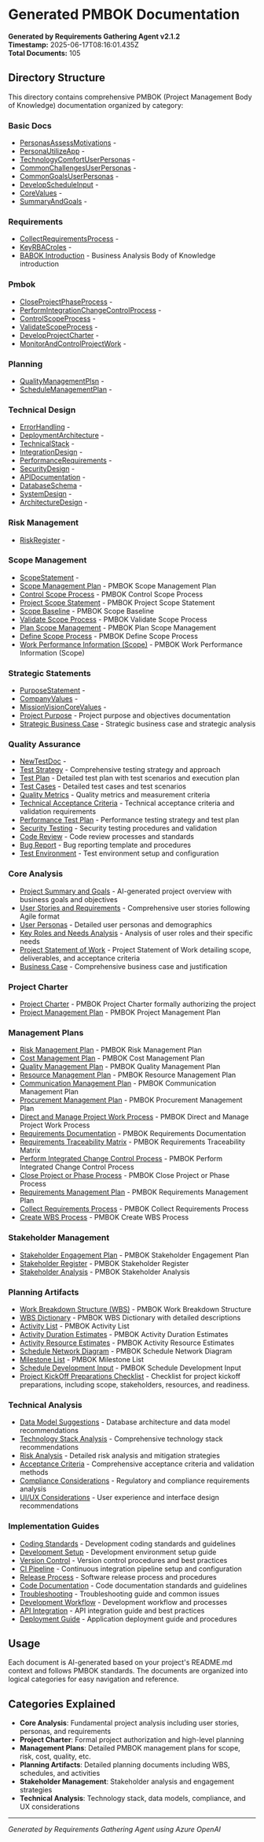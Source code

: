 # Generated PMBOK Documentation

**Generated by Requirements Gathering Agent v2.1.2**  
**Timestamp:** 2025-06-17T08:16:01.435Z  
**Total Documents:** 105

## Directory Structure

This directory contains comprehensive PMBOK (Project Management Body of Knowledge) documentation organized by category:


### Basic Docs

- [PersonasAssessMotivations](basic-docs\basic-docs\personas-assess-motivations.md) - 
- [PersonaUtilizeApp](basic-docs\basic-docs\persona-utilize-app.md) - 
- [TechnologyComfortUserPersonas](basic-docs\basic-docs\technology-comfort-user-personas.md) - 
- [CommonChallengesUserPersonas](basic-docs\basic-docs\common-challenges-user-personas.md) - 
- [CommonGoalsUserPersonas](basic-docs\basic-docs\common-goals-user-personas.md) - 
- [DevelopScheduleInput](basic-docs\basic-docs\develop-schedule-input.md) - 
- [CoreValues](basic-docs\basic-docs\core-values.md) - 
- [SummaryAndGoals](basic-docs\basic-docs\summary-and-goals.md) - 

### Requirements

- [CollectRequirementsProcess](requirements\requirements\collect-requirements-process.md) - 
- [KeyRBACroles](requirements\requirements\key-rbacroles.md) - 
- [BABOK Introduction](requirements\BABOK\babokintroduction.md) - Business Analysis Body of Knowledge introduction

### Pmbok

- [CloseProjectPhaseProcess](pmbok\pmbok\close-project-phase-process.md) - 
- [PerformIntegrationChangeControlProcess](pmbok\pmbok\perform-integration-change-control-process.md) - 
- [ControlScopeProcess](pmbok\pmbok\control-scope-process.md) - 
- [ValidateScopeProcess](pmbok\pmbok\validate-scope-process.md) - 
- [DevelopProjectCharter](pmbok\pmbok\develop-project-charter.md) - 
- [MonitorAndControlProjectWork](pmbok\pmbok\monitor-and-control-project-work.md) - 

### Planning

- [QualityManagementPlsn](planning\planning\quality-management-plsn.md) - 
- [ScheduleManagementPlan](planning\planning\schedule-management-plan.md) - 

### Technical Design

- [ErrorHandling](technical-design\technical-design\error-handling.md) - 
- [DeploymentArchitecture](technical-design\technical-design\deployment-architecture.md) - 
- [TechnicalStack](technical-design\technical-design\technical-stack.md) - 
- [IntegrationDesign](technical-design\technical-design\integration-design.md) - 
- [PerformanceRequirements](technical-design\technical-design\performance-requirements.md) - 
- [SecurityDesign](technical-design\technical-design\security-design.md) - 
- [APIDocumentation](technical-design\technical-design\apidocumentation.md) - 
- [DatabaseSchema](technical-design\technical-design\database-schema.md) - 
- [SystemDesign](technical-design\technical-design\system-design.md) - 
- [ArchitectureDesign](technical-design\technical-design\architecture-design.md) - 

### Risk Management

- [RiskRegister](risk-management\risk-management\risk-register.md) - 

### Scope Management

- [ScopeStatement](scope-management\scope-management\scope-statement.md) - 
- [Scope Management Plan](scope-management\scope-management\scope-management-plan.md) - PMBOK Scope Management Plan
- [Control Scope Process](scope-management\scope-management\control-scope.md) - PMBOK Control Scope Process
- [Project Scope Statement](scope-management\scope-management\project-scope-statement.md) - PMBOK Project Scope Statement
- [Scope Baseline](scope-management\scope-management\scope-baseline.md) - PMBOK Scope Baseline
- [Validate Scope Process](scope-management\scope-management\validate-scope.md) - PMBOK Validate Scope Process
- [Plan Scope Management](scope-management\scope-management\plan-scope-management.md) - PMBOK Plan Scope Management
- [Define Scope Process](scope-management\scope-management\define-scope.md) - PMBOK Define Scope Process
- [Work Performance Information (Scope)](scope-management\scope-management\work-performance-information-scope.md) - PMBOK Work Performance Information (Scope)

### Strategic Statements

- [PurposeStatement](strategic-statements\strategic-statements\purpose-statement.md) - 
- [CompanyValues](strategic-statements\strategic-statements\company-values.md) - 
- [MissionVisionCoreValues](strategic-statements\strategic-statements\mission-vision-core-values.md) - 
- [Project Purpose](strategic-statements\project-purpose.md) - Project purpose and objectives documentation
- [Strategic Business Case](strategic-statements\strategic-statements\strategic-business-case.md) - Strategic business case and strategic analysis

### Quality Assurance

- [NewTestDoc](quality-assurance\quality-assurance\new-test-doc.md) - 
- [Test Strategy](quality-assurance\quality-assurance\test-strategy.md) - Comprehensive testing strategy and approach
- [Test Plan](quality-assurance\quality-assurance\test-plan.md) - Detailed test plan with test scenarios and execution plan
- [Test Cases](quality-assurance\quality-assurance\test-cases.md) - Detailed test cases and test scenarios
- [Quality Metrics](quality-assurance\quality-assurance\quality-metrics.md) - Quality metrics and measurement criteria
- [Technical Acceptance Criteria](quality-assurance\quality-assurance\tech-acceptance-criteria.md) - Technical acceptance criteria and validation requirements
- [Performance Test Plan](quality-assurance\quality-assurance\performance-test-plan.md) - Performance testing strategy and test plan
- [Security Testing](quality-assurance\quality-assurance\security-testing.md) - Security testing procedures and validation
- [Code Review](quality-assurance\quality-assurance\code-review.md) - Code review processes and standards
- [Bug Report](quality-assurance\quality-assurance\bug-report.md) - Bug reporting template and procedures
- [Test Environment](quality-assurance\quality-assurance\test-environment.md) - Test environment setup and configuration

### Core Analysis

- [Project Summary and Goals](core-analysis\project-summary.md) - AI-generated project overview with business goals and objectives
- [User Stories and Requirements](core-analysis\user-stories.md) - Comprehensive user stories following Agile format
- [User Personas](core-analysis\user-personas.md) - Detailed user personas and demographics
- [Key Roles and Needs Analysis](core-analysis\key-roles-and-needs.md) - Analysis of user roles and their specific needs
- [Project Statement of Work](core-analysis\project-statement-of-work.md) - Project Statement of Work detailing scope, deliverables, and acceptance criteria
- [Business Case](core-analysis\business-case.md) - Comprehensive business case and justification

### Project Charter

- [Project Charter](project-charter\project-charter.md) - PMBOK Project Charter formally authorizing the project
- [Project Management Plan](project-charter\project-management-plan.md) - PMBOK Project Management Plan

### Management Plans

- [Risk Management Plan](management-plans\risk-management-plan.md) - PMBOK Risk Management Plan
- [Cost Management Plan](management-plans\cost-management-plan.md) - PMBOK Cost Management Plan
- [Quality Management Plan](management-plans\quality-management-plan.md) - PMBOK Quality Management Plan
- [Resource Management Plan](management-plans\resource-management-plan.md) - PMBOK Resource Management Plan
- [Communication Management Plan](management-plans\communication-management-plan.md) - PMBOK Communication Management Plan
- [Procurement Management Plan](management-plans\procurement-management-plan.md) - PMBOK Procurement Management Plan
- [Direct and Manage Project Work Process](management-plans\direct-and-manage-project-work.md) - PMBOK Direct and Manage Project Work Process
- [Requirements Documentation](management-plans\requirements-documentation.md) - PMBOK Requirements Documentation
- [Requirements Traceability Matrix](management-plans\requirements-traceability-matrix.md) - PMBOK Requirements Traceability Matrix
- [Perform Integrated Change Control Process](management-plans\perform-integrated-change-control.md) - PMBOK Perform Integrated Change Control Process
- [Close Project or Phase Process](management-plans\close-project-or-phase.md) - PMBOK Close Project or Phase Process
- [Requirements Management Plan](management-plans\requirements-management-plan.md) - PMBOK Requirements Management Plan
- [Collect Requirements Process](management-plans\collect-requirements.md) - PMBOK Collect Requirements Process
- [Create WBS Process](management-plans\create-wbs.md) - PMBOK Create WBS Process

### Stakeholder Management

- [Stakeholder Engagement Plan](stakeholder-management\stakeholder-management\stakeholder-engagement-plan.md) - PMBOK Stakeholder Engagement Plan
- [Stakeholder Register](stakeholder-management\stakeholder-management\stakeholder-register.md) - PMBOK Stakeholder Register
- [Stakeholder Analysis](stakeholder-management\stakeholder-management\stakeholder-analysis.md) - PMBOK Stakeholder Analysis

### Planning Artifacts

- [Work Breakdown Structure (WBS)](planning-artifacts\work-breakdown-structure.md) - PMBOK Work Breakdown Structure
- [WBS Dictionary](planning-artifacts\wbs-dictionary.md) - PMBOK WBS Dictionary with detailed descriptions
- [Activity List](planning-artifacts\activity-list.md) - PMBOK Activity List
- [Activity Duration Estimates](planning-artifacts\activity-duration-estimates.md) - PMBOK Activity Duration Estimates
- [Activity Resource Estimates](planning-artifacts\activity-resource-estimates.md) - PMBOK Activity Resource Estimates
- [Schedule Network Diagram](planning-artifacts\schedule-network-diagram.md) - PMBOK Schedule Network Diagram
- [Milestone List](planning-artifacts\milestone-list.md) - PMBOK Milestone List
- [Schedule Development Input](planning-artifacts\schedule-development-input.md) - PMBOK Schedule Development Input
- [Project KickOff Preparations Checklist](planning-artifacts\Project-KickOff-Preprations-CheckList.md) - Checklist for project kickoff preparations, including scope, stakeholders, resources, and readiness.

### Technical Analysis

- [Data Model Suggestions](technical-analysis\data-model-suggestions.md) - Database architecture and data model recommendations
- [Technology Stack Analysis](technical-analysis\tech-stack-analysis.md) - Comprehensive technology stack recommendations
- [Risk Analysis](technical-analysis\risk-analysis.md) - Detailed risk analysis and mitigation strategies
- [Acceptance Criteria](technical-analysis\acceptance-criteria.md) - Comprehensive acceptance criteria and validation methods
- [Compliance Considerations](technical-analysis\compliance-considerations.md) - Regulatory and compliance requirements analysis
- [UI/UX Considerations](technical-analysis\ui-ux-considerations.md) - User experience and interface design recommendations

### Implementation Guides

- [Coding Standards](implementation-guides\implementation-guides\coding-standards.md) - Development coding standards and guidelines
- [Development Setup](implementation-guides\implementation-guides\development-setup.md) - Development environment setup guide
- [Version Control](implementation-guides\implementation-guides\version-control.md) - Version control procedures and best practices
- [CI Pipeline](implementation-guides\implementation-guides\ci-pipeline.md) - Continuous integration pipeline setup and configuration
- [Release Process](implementation-guides\implementation-guides\release-process.md) - Software release process and procedures
- [Code Documentation](implementation-guides\implementation-guides\code-documentation.md) - Code documentation standards and guidelines
- [Troubleshooting](implementation-guides\implementation-guides\troubleshooting.md) - Troubleshooting guide and common issues
- [Development Workflow](implementation-guides\implementation-guides\development-workflow.md) - Development workflow and processes
- [API Integration](implementation-guides\implementation-guides\api-integration.md) - API integration guide and best practices
- [Deployment Guide](implementation-guides\implementation-guides\deployment-guide.md) - Application deployment guide and procedures

## Usage

Each document is AI-generated based on your project's README.md context and follows PMBOK standards. The documents are organized into logical categories for easy navigation and reference.

## Categories Explained

- **Core Analysis**: Fundamental project analysis including user stories, personas, and requirements
- **Project Charter**: Formal project authorization and high-level planning
- **Management Plans**: Detailed PMBOK management plans for scope, risk, cost, quality, etc.
- **Planning Artifacts**: Detailed planning documents including WBS, schedules, and activities
- **Stakeholder Management**: Stakeholder analysis and engagement strategies
- **Technical Analysis**: Technology stack, data models, compliance, and UX considerations

---
*Generated by Requirements Gathering Agent using Azure OpenAI*
